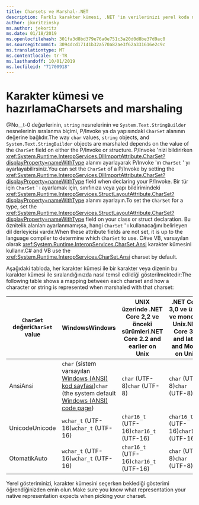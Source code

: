 ```yaml
---
title: Charsets ve Marshal-.NET
description: Farklı karakter kümesi, .NET 'in verilerinizi yerel koda nasıl bir şekilde kullandığını nasıl değiştirebileceğinizi öğrenin.
author: jkoritzinsky
ms.author: jekoritz
ms.date: 01/18/2019
ms.openlocfilehash: 301fa3d8bd379e76a0e751c3a20d0d8be37d9ac0
ms.sourcegitcommit: 3094dcd17141b32a570a82ae3f62a331616e2c9c
ms.translationtype: MT
ms.contentlocale: tr-TR
ms.lasthandoff: 10/01/2019
ms.locfileid: "71700918"
---
```

# <a name="charsets-and-marshaling"></a><span data-ttu-id="c38ad-103">Karakter kümesi ve hazırlama</span><span class="sxs-lookup"><span data-stu-id="c38ad-103">Charsets and marshaling</span></span>

<span data-ttu-id="c38ad-104">@No__t-0 değerlerinin, `string` nesnelerinin ve `System.Text.StringBuilder` nesnelerinin sıralanma biçimi, P/Invoke ya da yapısındaki `CharSet` alanının değerine bağlıdır.</span><span class="sxs-lookup"><span data-stu-id="c38ad-104">The way `char` values, `string` objects, and `System.Text.StringBuilder` objects are marshaled depends on the value of the `CharSet` field on either the P/Invoke or structure.</span></span> <span data-ttu-id="c38ad-105">P/Invoke 'nizi bildirirken <xref:System.Runtime.InteropServices.DllImportAttribute.CharSet?displayProperty=nameWithType> alanını ayarlayarak P/Invoke 'ın `CharSet` ' yı ayarlayabilirsiniz.</span><span class="sxs-lookup"><span data-stu-id="c38ad-105">You can set the `CharSet` of a P/Invoke by setting the <xref:System.Runtime.InteropServices.DllImportAttribute.CharSet?displayProperty=nameWithType> field when declaring your P/Invoke.</span></span> <span data-ttu-id="c38ad-106">Bir tür için `CharSet` ' ı ayarlamak için, sınıfınıza veya yapı bildirimindeki <xref:System.Runtime.InteropServices.StructLayoutAttribute.CharSet?displayProperty=nameWithType> alanını ayarlayın.</span><span class="sxs-lookup"><span data-stu-id="c38ad-106">To set the `CharSet` for a type, set the <xref:System.Runtime.InteropServices.StructLayoutAttribute.CharSet?displayProperty=nameWithType> field on your class or struct declaration.</span></span> <span data-ttu-id="c38ad-107">Bu öznitelik alanları ayarlanmamışsa, hangi `CharSet` ' ı kullanacağını belirleyen dil derleyicisi vardır.</span><span class="sxs-lookup"><span data-stu-id="c38ad-107">When these attribute fields are not set, it is up to the language compiler to determine which `CharSet` to use.</span></span> <span data-ttu-id="c38ad-108">C#ve VB, varsayılan olarak <xref:System.Runtime.InteropServices.CharSet.Ansi> karakter kümesini kullanır.</span><span class="sxs-lookup"><span data-stu-id="c38ad-108">C# and VB use the <xref:System.Runtime.InteropServices.CharSet.Ansi> charset by default.</span></span>

<span data-ttu-id="c38ad-109">Aşağıdaki tabloda, her karakter kümesi ile bir karakter veya dizenin bu karakter kümesi ile sıralandığınızda nasıl temsil edildiği gösterilmektedir:</span><span class="sxs-lookup"><span data-stu-id="c38ad-109">The following table shows a mapping between each charset and how a character or string is represented when marshaled with that charset:</span></span>

| <span data-ttu-id="c38ad-110">`CharSet` değeri</span><span class="sxs-lookup"><span data-stu-id="c38ad-110">`CharSet` value</span></span> | <span data-ttu-id="c38ad-111">Windows</span><span class="sxs-lookup"><span data-stu-id="c38ad-111">Windows</span></span>            | <span data-ttu-id="c38ad-112">UNIX üzerinde .NET Core 2,2 ve önceki sürümleri</span><span class="sxs-lookup"><span data-stu-id="c38ad-112">.NET Core 2.2 and earlier on Unix</span></span> | <span data-ttu-id="c38ad-113">.NET Core 3,0 ve üzeri ve mono on Unix</span><span class="sxs-lookup"><span data-stu-id="c38ad-113">.NET Core 3.0 and later and Mono on Unix</span></span> |
|-----------------|--------------------|-----------------------------------|------------------------------------------|
| <span data-ttu-id="c38ad-114">Ansi</span><span class="sxs-lookup"><span data-stu-id="c38ad-114">Ansi</span></span>            | <span data-ttu-id="c38ad-115">`char` (sistem varsayılan [Windows (ANSI) kod sayfası](/windows/win32/intl/code-pages))</span><span class="sxs-lookup"><span data-stu-id="c38ad-115">`char` (the system default [Windows (ANSI) code page](/windows/win32/intl/code-pages))</span></span>      | <span data-ttu-id="c38ad-116">`char` (UTF-8)</span><span class="sxs-lookup"><span data-stu-id="c38ad-116">`char` (UTF-8)</span></span>                    | <span data-ttu-id="c38ad-117">`char` (UTF-8)</span><span class="sxs-lookup"><span data-stu-id="c38ad-117">`char` (UTF-8)</span></span>                           |
| <span data-ttu-id="c38ad-118">Unicode</span><span class="sxs-lookup"><span data-stu-id="c38ad-118">Unicode</span></span>         | <span data-ttu-id="c38ad-119">`wchar_t` (UTF-16)</span><span class="sxs-lookup"><span data-stu-id="c38ad-119">`wchar_t` (UTF-16)</span></span> | <span data-ttu-id="c38ad-120">`char16_t` (UTF-16)</span><span class="sxs-lookup"><span data-stu-id="c38ad-120">`char16_t` (UTF-16)</span></span>               | <span data-ttu-id="c38ad-121">`char16_t` (UTF-16)</span><span class="sxs-lookup"><span data-stu-id="c38ad-121">`char16_t` (UTF-16)</span></span>                      |
| <span data-ttu-id="c38ad-122">Otomatik</span><span class="sxs-lookup"><span data-stu-id="c38ad-122">Auto</span></span>            | <span data-ttu-id="c38ad-123">`wchar_t` (UTF-16)</span><span class="sxs-lookup"><span data-stu-id="c38ad-123">`wchar_t` (UTF-16)</span></span> | <span data-ttu-id="c38ad-124">`char16_t` (UTF-16)</span><span class="sxs-lookup"><span data-stu-id="c38ad-124">`char16_t` (UTF-16)</span></span>               | <span data-ttu-id="c38ad-125">`char` (UTF-8)</span><span class="sxs-lookup"><span data-stu-id="c38ad-125">`char` (UTF-8)</span></span>                           |

<span data-ttu-id="c38ad-126">Yerel gösteriminizi, karakter kümesini seçerken beklediği gösterimi öğrendiğinizden emin olun.</span><span class="sxs-lookup"><span data-stu-id="c38ad-126">Make sure you know what representation your native representation expects when picking your charset.</span></span>
